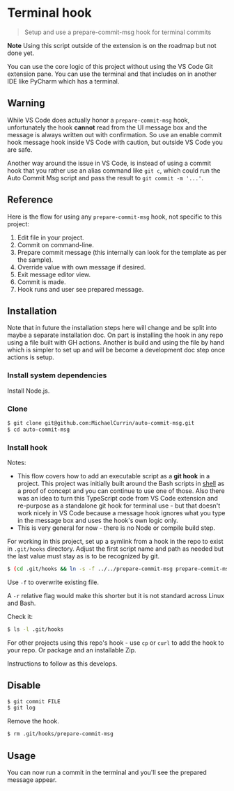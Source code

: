 # Terminal hook
> Setup and use a prepare-commit-msg hook for terminal commits

**Note** Using this script outside of the extension is on the roadmap but not done yet.

You can use the core logic of this project without using the VS Code Git extension pane. You can use the terminal and that includes on in another IDE like PyCharm which has a terminal.


## Warning

While VS Code does actually honor a `prepare-commit-msg` hook, unfortunately the hook **cannot** read from the UI message box and the message is always written out with confirmation. So use an enable commit hook message hook inside VS Code with caution, but outside VS Code you are safe.

Another way around the issue in VS Code, is instead of using a commit hook that you rather use an alias command like `git c`, which could run the Auto Commit Msg script and pass the result to `git commit -m '...'`.


## Reference

Here is the flow for using any `prepare-commit-msg` hook, not specific to this project:

1. Edit file in your project.
1. Commit on command-line.
1. Prepare commit message (this internally can look for the template as per the sample).
1. Override value with own message if desired.
1. Exit message editor view.
1. Commit is made.
1. Hook runs and user see prepared message.


## Installation

Note that in future the installation steps here will change and be split into maybe a separate installation doc. On part is installing the hook in any repo using a file built with GH actions. Another is build and using the file by hand which is simpler to set up and will be become a development doc step once actions is setup.


### Install system dependencies

Install Node.js.


### Clone

```sh
$ git clone git@github.com:MichaelCurrin/auto-commit-msg.git
$ cd auto-commit-msg
```

### Install hook

Notes:

- This flow covers how to add an executable script as a **git hook** in a project. This project was initially built around the Bash scripts in [shell](/shell/) as a proof of concept and you can continue to use one of those. Also there was an idea to turn this TypeScript code from VS Code extension and re-purpose as a standalone git hook for terminal use - but that doesn't work nicely in VS Code because a message hook ignores what you type in the message box and uses the hook's own logic only.
- This is very general for now - there is no Node or compile build step.

For working in this project, set up a symlink from a hook in the repo to exist in `.git/hooks` directory. Adjust the first script name and path as needed but the last value must stay as is to be recognized by git.

```sh
$ (cd .git/hooks && ln -s -f ../../prepare-commit-msg prepare-commit-msg)
```

Use `-f` to overwrite existing file.

A `-r` relative flag would make this shorter but it is not standard across Linux and Bash.


Check it:

```sh
$ ls -l .git/hooks
```


For other projects using this repo's hook - use `cp` or `curl` to add the hook to your repo. Or package and an installable Zip.

Instructions to follow as this develops.


## Disable

```sh
$ git commit FILE
$ git log
```

Remove the hook.

```sh
$ rm .git/hooks/prepare-commit-msg
```




## Usage

You can now run a commit in the terminal and you'll see the prepared message appear.
